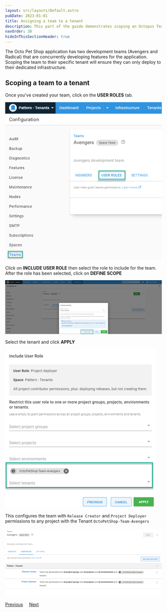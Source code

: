 ```yaml
---
layout: src/layouts/Default.astro
pubDate: 2023-01-01
title: Assigning a team to a tenant
description: This part of the guide demonstrates scoping an Octopus Team to a Tenant
navOrder: 30
hideInThisSectionHeader: true
---
```


The Octo Pet Shop application has two development teams (Avengers and Radical) that are concurrently developing features for the application.  Scoping the team to their specific tenant will ensure they can only deploy to their dedicated infrastructure.

## Scoping a team to a tenant

Once you've created your team, click on the **USER ROLES** tab.

![](/docs/tenants/guides/multi-tenant-teams/images/octopus-teams-avenger.png "width=500")

Click on **INCLUDE USER ROLE** then select the role to include for the team.  After the role has been selected, click on **DEFINE SCOPE**

![](/docs/tenants/guides/multi-tenant-teams/images/octopus-teams-roles.png "width=500")

Select the tenant and click **APPLY**

![](/docs/tenants/guides/multi-tenant-teams/images/octopus-teams-role-tenant.png "width=500")

This configures the team with `Release Creator` and `Project Deployer` permissions to any project with the Tenant `OctoPetShop-Team-Avengers`

![](/docs/tenants/guides/multi-tenant-teams/images/octopus-teams-userroles.png "width=500")

<span><a class="btn btn-secondary" href="/docs/tenants/guides/multi-tenant-teams/creating-new-tenants">Previous</a></span>&nbsp;&nbsp;&nbsp;&nbsp;&nbsp;<span><a class="btn btn-success" href="/docs/tenants/guides/multi-tenant-teams/deploying-team-tenant">Next</a></span>
